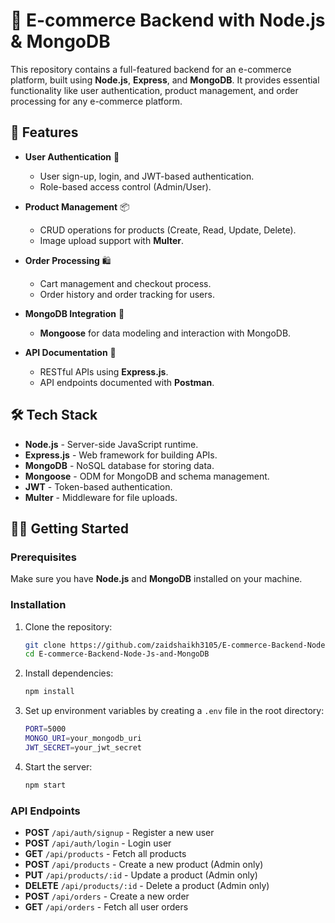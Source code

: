 
# 🛒 E-commerce Backend with Node.js & MongoDB

This repository contains a full-featured backend for an e-commerce platform, built using **Node.js**, **Express**, and **MongoDB**. It provides essential functionality like user authentication, product management, and order processing for any e-commerce platform.

## 🚀 Features

- **User Authentication** 🔑
  - User sign-up, login, and JWT-based authentication.
  - Role-based access control (Admin/User).
  
- **Product Management** 📦
  - CRUD operations for products (Create, Read, Update, Delete).
  - Image upload support with **Multer**.
  
- **Order Processing** 🛍️
  - Cart management and checkout process.
  - Order history and order tracking for users.

- **MongoDB Integration** 💾
  - **Mongoose** for data modeling and interaction with MongoDB.

- **API Documentation** 📜
  - RESTful APIs using **Express.js**.
  - API endpoints documented with **Postman**.

## 🛠️ Tech Stack

- **Node.js** - Server-side JavaScript runtime.
- **Express.js** - Web framework for building APIs.
- **MongoDB** - NoSQL database for storing data.
- **Mongoose** - ODM for MongoDB and schema management.
- **JWT** - Token-based authentication.
- **Multer** - Middleware for file uploads.

## 🏃‍♂️ Getting Started

### Prerequisites

Make sure you have **Node.js** and **MongoDB** installed on your machine.

### Installation

1. Clone the repository:

   ```bash
   git clone https://github.com/zaidshaikh3105/E-commerce-Backend-Node-Js-and-MongoDB.git
   cd E-commerce-Backend-Node-Js-and-MongoDB
   ```

2. Install dependencies:

   ```bash
   npm install
   ```

3. Set up environment variables by creating a `.env` file in the root directory:

   ```bash
   PORT=5000
   MONGO_URI=your_mongodb_uri
   JWT_SECRET=your_jwt_secret
   ```

4. Start the server:

   ```bash
   npm start
   ```

### API Endpoints

- **POST** `/api/auth/signup` - Register a new user
- **POST** `/api/auth/login` - Login user
- **GET** `/api/products` - Fetch all products
- **POST** `/api/products` - Create a new product (Admin only)
- **PUT** `/api/products/:id` - Update a product (Admin only)
- **DELETE** `/api/products/:id` - Delete a product (Admin only)
- **POST** `/api/orders` - Create a new order
- **GET** `/api/orders` - Fetch all user orders


